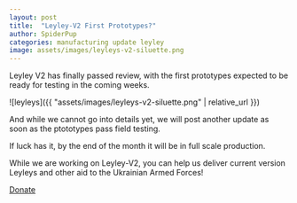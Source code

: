 ```yaml
---
layout: post
title:  "Leyley-V2 First Prototypes?"
author: SpiderPup
categories: manufacturing update leyley
image: assets/images/leyleys-v2-siluette.png
---
```


Leyley V2 has finally passed review, with the first prototypes expected to be ready for testing in the coming weeks.


![leyleys]({{ "assets/images/leyleys-v2-siluette.png" | relative_url }})


And while we cannot go into details yet, we will post another update as soon as the ptototypes pass field testing.

If luck has it, by the end of the month it will be in full scale production.

While we are working on Leyley-V2, you can help us deliver current version Leyleys and other aid to the Ukrainian Armed Forces!

<a href="/donate/" class="link-button">Donate</a>
